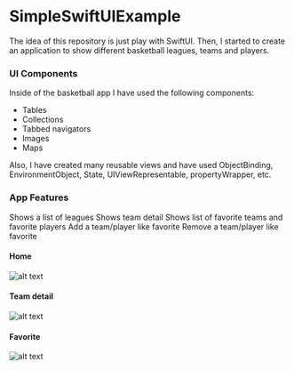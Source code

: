 # SimpleSwiftUIExample

The idea of this repository is just play with SwiftUI. Then, I started to create an application to show different basketball leagues, teams and players.

### UI Components
Inside of the basketball app I have used the following components:
- Tables
- Collections
- Tabbed navigators
- Images
- Maps

Also, I have created many reusable views and have used ObjectBinding, EnvironmentObject, State, UIViewRepresentable, propertyWrapper, etc.

### App Features

Shows a list of leagues
Shows team detail
Shows list of favorite teams and favorite players
Add a team/player like favorite
Remove a team/player like favorite

#### Home
![alt text](https://github.com/lucasPelizza/SimpleSwiftUIExample/tree/master/screenshots/home.gif)

#### Team detail
![alt text](https://github.com/lucasPelizza/SimpleSwiftUIExample/tree/master/screenshots/team%20detail.gif)

#### Favorite
![alt text](https://github.com/lucasPelizza/SimpleSwiftUIExample/tree/master/screenshots/favorite.gif)
